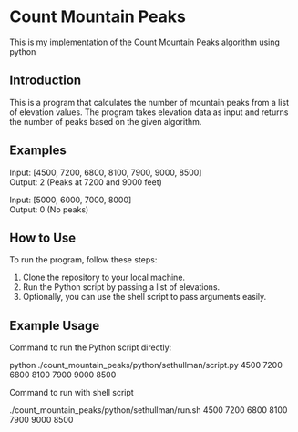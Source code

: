 # Count Mountain Peaks

This is my implementation of the Count Mountain Peaks algorithm using python

## Introduction

This is a program that calculates the number of mountain peaks from a list of elevation values. The program takes elevation data as input and returns the number of peaks based on the given algorithm.

## Examples

Input: [4500, 7200, 6800, 8100, 7900, 9000, 8500]  
Output: 2  (Peaks at 7200 and 9000 feet)  

Input: [5000, 6000, 7000, 8000]  
Output: 0  (No peaks) 

## How to Use

To run the program, follow these steps:

1. Clone the repository to your local machine.
2. Run the Python script by passing a list of elevations.
3. Optionally, you can use the shell script to pass arguments easily.

## Example Usage

Command to run the Python script directly:

python ./count_mountain_peaks/python/sethullman/script.py 4500 7200 6800 8100 7900 9000 8500

Command to run with shell script

./count_mountain_peaks/python/sethullman/run.sh 4500 7200 6800 8100 7900 9000 8500